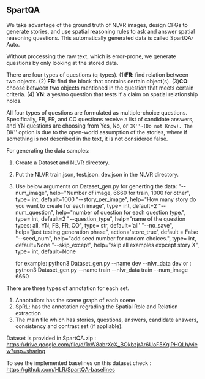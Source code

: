 ## SpartQA

We take advantage of the ground truth of NLVR images, design CFGs to generate stories, and use spatial reasoning rules to ask and answer spatial reasoning questions. This automatically generated data is called SpartQA-Auto.

Without processing the raw text, which is error-prone, we generate questions by only looking at the stored data. 

There are four types of questions (q-types). 
(1)**FR**: find relation between two objects. 
(2) **FB**: find the block that contains certain object(s). 
(3)**CO**: choose between two objects mentioned in the question that meets certain criteria. 
(4) **YN**: a yes/no question that tests if a claim on spatial relationship holds.

All four types of questions are formulated as multiple-choice questions.
Specifically, FB, FR, and CO questions receive a list of candidate answers, and YN questions are choosing from Yes, No, or ``DK''~(Do not Know). The `` DK'' option is due to the open-world assumption of the stories, where if something is not described in the text, it is not considered false.


For generating the data samples:
1. Create a Dataset and NLVR directory. 
2. Put the NLVR train.json, test.json. dev.json in the NLVR directory. 
3. Use below arguments on Dataset_gen.py for generting the data:
    "--num_image",           help="Number of image, 6660 for train, 1000 for other", type= int, default=1000
    "--story_per_image",     help="How many story do you want to create for each image", type= int, default=2
    "--num_question",        help="number of question for each question type.", type= int, default=2
    "--question_type",       help="name of the question types: all, YN, FB, FR, CO", type= str, default='all'
    "--no_save",             help="just testing generation phase", action='store_true', default = False
    "--seed_num",            help="add seed number for random choices.", type= int, default=None
    "--skip_except",         help="skip all examples expcept story X", type= int, default=None

    for example: python3 Dataset_gen.py --name dev --nlvr_data dev 
    or         : python3 Dataset_gen.py --name train --nlvr_data train --num_image 6660 



There are three types of annotation for each set. 
1. Annotation: has the scene graph of each scene
2. SpRL: has the annotation regrading the Spatial Role and Relation extraction
3. The main file which has stories, questions, answers, candidate answers, consistency and contrast set (if appliable).

Dataset is provided in SpartQA.zip : https://drive.google.com/file/d/1xW8abrXcX_BOkbzjrAr6UoF5KglPHQLh/view?usp=sharing

To see the implemented baselines on this dataset check : https://github.com/HLR/SpartQA-baselines
